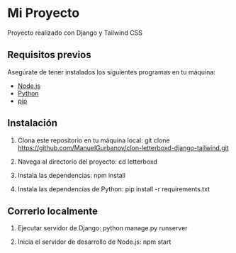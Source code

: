 # Mi Proyecto
Proyecto realizado con Django y Tailwind CSS

## Requisitos previos
Asegúrate de tener instalados los siguientes programas en tu máquina:

- [Node.js](https://nodejs.org/)
- [Python](https://www.python.org/)
- [pip](https://pip.pypa.io/en/stable/)

## Instalación

1. Clona este repositorio en tu máquina local:
    git clone https://github.com/ManuelGurbanov/clon-letterboxd-django-tailwind.git
   
2. Navega al directorio del proyecto:
    cd letterboxd
   
3. Instala las dependencias:
    npm install

4. Instala las dependencias de Python:
    pip install -r requirements.txt

## Correrlo localmente
1. Ejecutar servidor de Django:
    python manage.py runserver

2. Inicia el servidor de desarrollo de Node.js:
    npm start

